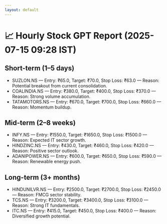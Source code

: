 ```yaml
---
layout: default
---
```


# 📈 Hourly Stock GPT Report (2025-07-15 09:28 IST)

## Short-term (1–5 days)
- SUZLON.NS — Entry: ₹65.0, Target: ₹70.0, Stop Loss: ₹63.0 — Reason: Potential breakout from current consolidation.
- COALINDIA.NS — Entry: ₹380.0, Target: ₹400.0, Stop Loss: ₹370.0 — Reason: Strong volume accumulation.
- TATAMOTORS.NS — Entry: ₹670.0, Target: ₹700.0, Stop Loss: ₹660.0 — Reason: Momentum buildup.

## Mid-term (2–8 weeks)
- INFY.NS — Entry: ₹1550.0, Target: ₹1650.0, Stop Loss: ₹1500.0 — Reason: Expected IT sector growth.
- HINDZINC.NS — Entry: ₹430.0, Target: ₹460.0, Stop Loss: ₹420.0 — Reason: Positive sector outlook.
- ADANIPOWER.NS — Entry: ₹600.0, Target: ₹650.0, Stop Loss: ₹590.0 — Reason: Renewable energy push.

## Long-term (3+ months)
- HINDUNILVR.NS — Entry: ₹2500.0, Target: ₹2700.0, Stop Loss: ₹2450.0 — Reason: FMCG sector stability.
- TCS.NS — Entry: ₹3200.0, Target: ₹3400.0, Stop Loss: ₹3100.0 — Reason: Strong IT fundamentals.
- ITC.NS — Entry: ₹415.0, Target: ₹450.0, Stop Loss: ₹400.0 — Reason: Diversified growth potential.